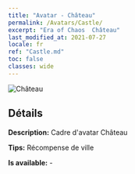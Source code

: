 ```yaml
---
title: "Avatar - Château"
permalink: /Avatars/Castle/
excerpt: "Era of Chaos  Château"
last_modified_at: 2021-07-27
locale: fr
ref: "Castle.md"
toc: false
classes: wide
---
```

 ![Château](/images/a/avatarFrame_11.png)

## Détails

 **Description:** Cadre d'avatar Château 

 **Tips:** Récompense de ville 

 **Is available:**  - 

